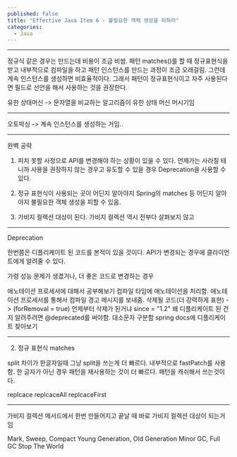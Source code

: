 ```yaml
---
published: false
title: "Effective Java Item 6 - 불필요한 객체 생성을 피하라"
categories:
  - Java
---
```


---

정규식 같은 경우는 만드는데 비용이 조금 비쌈. 패턴 matches()를 할 때 정규표현식을 받고 내부적으로 컴파일을 하고 패턴 인스턴스를 만드는 과정이 조금 오래걸림. 그런데 계속 인스턴스를 생성하면 비효율적이다. 그래서 패턴이 정규표현식이고 자주 사용된다면 필드로 선언을 해서 사용하는 것을 권장한다.

유한 상태머신 -> 문자열을 비교하는 알고리즘이 유한 상태 머신 머시기임

---

오토박싱 -> 계속 인스턴스를 생성하는 거임..

---
완벽 공략

1. 피치 못할 사정으로 API를 변경해야 하는 상황이 있을 수 있다. 언제가는 사라질 테니까 사용을 권장하지 않는 경우고 유도할 수 있을 경우 Deprecation을 사용할 수 있다.

2. 정규 표현식이 사용되는 곳이 어딘지 알아야지 Spring의 matches 등 어딘지 알아야지 불필요한 객체 생성을 피할 수 있음.

3. 가비지 컬렉션 대상이 된다. 가비지 컬렉션 역시 전부다 살펴보지 않고 

---
Deprecation

한번쯤은 디플리케이트 된 코드를 본적이 있을 것이다. API가 변경되는 경우에 클라이언트에게 알려줄 수 있다.

가령 성능 문제가 생겼거나, 더 좋은 코드로 변경하는 경우 

애노테이션 프로세서에 대해서 공부해보기
컴파일 타임에 애노테이션을 처리함. 애노테이션 프로세서를 통해서 컴파일 경고 메시지를 보내줌.
삭제될 코드(더 강력하게 표현) -> (forRemoval = true)
언제부터 삭제가 된거냐 since = "1.2"
왜 디플리케이트 된 건지 알려주려면 @deprecated를 써야함. 대소문자 구분함
spring docs에 디플리케이트 찾아보기

---
2. 정규 표현식
matches

split
차이가 한글자일때 그냥 split을 쓰는게 더 빠르다. 내부적으로 fastPatch를 사용함.
한 글자가 아닌 경우 패턴을 재사용하는 것이 더 빠르다. 패턴을 캐쉬해서 쓰는것이다.

replcace
replcaceAll
replcaceFirst

---

가비지 컬렉션
메서드에서 한번 만들어지고 끝날 때 바로 가비지 컬렉션 대상이 되는거임

Mark, Sweep, Compact
Young Generation, Old Generation
Minor GC, Full GC
Stop The World

